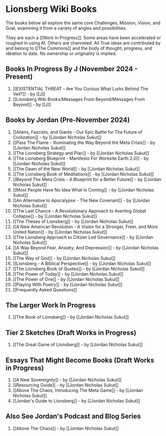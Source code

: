 # Lionsberg Wiki Books 

The books below all explore the same core Challenges, Mission, Vision, and Goal, examining it from a variety of angles and possibilities. 

They are each a [[Work In Progress]]. Some areas have been accelerated or roughed in using AI. Others are channeled. All True ideas are contributed by and belong to [[The Commons]] and the body of thought, progress, and ideation to date. No ownership or originality is implied. 

## Books In Progress By J (November 2024 - Present)

1. [[EXISTENTIAL THREAT - Are You Curious What Lurks Behind The Veil?]] - by [[J]]  
2. [[Lionsberg Wiki Books/Messages From Beyond/Messages From Beyond]] - by [[J]]  

## Books by Jordan (Pre-November 2024)

1. [[Aliens, Fascists, and Giants  - Our Epic Battle for The Future of Civilization]] - by [[Jordan Nicholas Sukut]]  
2. [[Pass The Flame - Illuminating the Way Beyond the Meta Crisis]] - by [[Jordan Nicholas Sukut]]  
3. [[The Lionsberg Strategy and Plan]] - by [[Jordan Nicholas Sukut]]  
4. [[The Lionsberg Blueprint - Manifesto For Worksite Earth 2.0]] - by [[Jordan Nicholas Sukut]] 
5. [[The Dawn of the New World]] - by [[Jordan Nicholas Sukut]]  
6. [[The Lionsberg Book of Meditations]] - by [[Jordan Nicholas Sukut]]   
7. [[Beyond The Meta Crisis - A Blueprint for a Better Future]] - by [[Jordan Nicholas Sukut]]    
8. [[Most People Have No Idea What Is Coming]] - by [[Jordan Nicholas Sukut]]  
9. [[An Alternative to Apocalypse - The New Covenant]] - by [[Jordan Nicholas Sukut]]  
10. [[The Last Chance - A Revolutionary Approach to Averting Global Collapse]] - by [[Jordan Nicholas Sukut]]   
11. [[The Theses of Lionsberg]] - by [[Jordan Nicholas Sukut]]
12. [[A New American Revolution - A Vision for a Stronger, Freer, and More United Nation]] - by [[Jordan Nicholas Sukut]]   
13. [[The Lionsberg Approach to Citizen Led Governance]] - by [[Jordan Nicholas Sukut]]  
14. [[A Way Beyond Fear, Anxiety, And Depression]]  - by [[Jordan Nicholas Sukut]] 
15. [[The Way of God]] - by [[Jordan Nicholas Sukut]]  
16. [[Lionsberg - A Biblical Perspective]] - by [[Jordan Nicholas Sukut]]  
17. [[The Lionsberg Book of Quotes]] - by [[Jordan Nicholas Sukut]]  
18. [[The Power of Today]] - by [[Jordan Nicholas Sukut]]  
19. [[The Power of One]] - by [[Jordan Nicholas Sukut]]  
20. [[Playing With Poetry]] - by [[Jordan Nicholas Sukut]]  
21. [[Frequently Asked Questions]] 


## The Larger Work In Progress

1. [[The Book of Lionsberg]] -  by [[Jordan Nicholas Sukut]]  

## Tier 2 Sketches (Draft Works in Progress)

1. [[The Great Game of Lionsberg]] - by [[Jordan Nicholas Sukut]]  

## Essays That Might Become Books (Draft Works in Progress)

1. [[A New Sovereignty]] - by [[Jordan Nicholas Sukut]]  
2. [[Resourcing Guide]] - by [[Jordan Nicholas Sukut]]  
3. [[Above The Chaos, Introducing The Meta Game]] - by [[Jordan Nicholas Sukut]]  
4. [[Jordan's Guide to Lionsberg]] - by [[Jordan Nicholas Sukut]]  
## Also See Jordan's Podcast and Blog Series 

1. [[Above The Chaos]] - by [[Jordan Nicholas Sukut]]  

